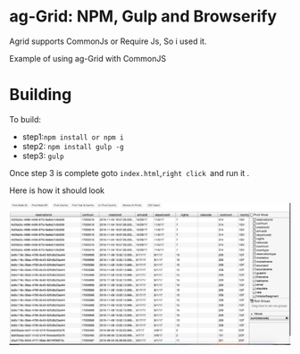 
ag-Grid: NPM, Gulp and Browserify
==============
Agrid supports CommonJs or Require Js, So i used it.

Example of using ag-Grid with CommonJS

Building
==============

To build:
-  step1:`npm install or npm i`
- step2: `npm install gulp -g`
- step3: `gulp`

Once step 3 is complete goto `index.html`,`right click `and run it . 

Here is how it should look 

![Alt text](screen1.png "Screen 1")



